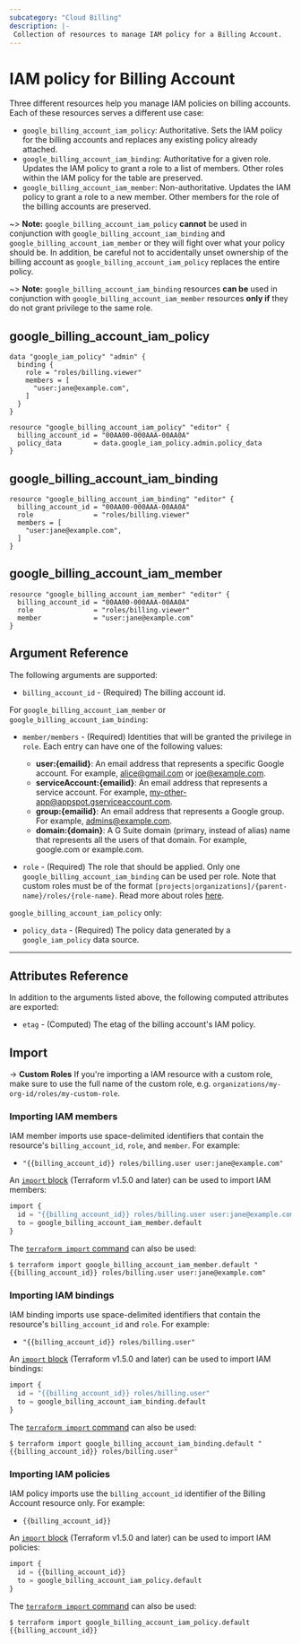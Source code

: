 ```yaml
---
subcategory: "Cloud Billing"
description: |-
 Collection of resources to manage IAM policy for a Billing Account.
---
```


# IAM policy for Billing Account

Three different resources help you manage IAM policies on billing accounts. Each of these resources serves a different use case:

* `google_billing_account_iam_policy`: Authoritative. Sets the IAM policy for the billing accounts and replaces any existing policy already attached.
* `google_billing_account_iam_binding`: Authoritative for a given role. Updates the IAM policy to grant a role to a list of members. Other roles within the IAM policy for the table are preserved.
* `google_billing_account_iam_member`: Non-authoritative. Updates the IAM policy to grant a role to a new member. Other members for the role of the billing accounts are preserved.

~> **Note:** `google_billing_account_iam_policy` **cannot** be used in conjunction with `google_billing_account_iam_binding` and `google_billing_account_iam_member` or they will fight over what your policy should be. In addition, be careful not to accidentally unset ownership of the billing account as `google_billing_account_iam_policy` replaces the entire policy.

~> **Note:** `google_billing_account_iam_binding` resources **can be** used in conjunction with `google_billing_account_iam_member` resources **only if** they do not grant privilege to the same role.

## google_billing_account_iam_policy

```hcl
data "google_iam_policy" "admin" {
  binding {
    role = "roles/billing.viewer"
    members = [
      "user:jane@example.com",
    ]
  }
}

resource "google_billing_account_iam_policy" "editor" {
  billing_account_id = "00AA00-000AAA-00AA0A"
  policy_data        = data.google_iam_policy.admin.policy_data
}
```

## google_billing_account_iam_binding

```hcl
resource "google_billing_account_iam_binding" "editor" {
  billing_account_id = "00AA00-000AAA-00AA0A"
  role               = "roles/billing.viewer"
  members = [
    "user:jane@example.com",
  ]
}
```

## google_billing_account_iam_member

```hcl
resource "google_billing_account_iam_member" "editor" {
  billing_account_id = "00AA00-000AAA-00AA0A"
  role               = "roles/billing.viewer"
  member             = "user:jane@example.com"
}
```

## Argument Reference

The following arguments are supported:

* `billing_account_id` - (Required) The billing account id.

For `google_billing_account_iam_member` or `google_billing_account_iam_binding`:

* `member/members` - (Required) Identities that will be granted the privilege in `role`.
  Each entry can have one of the following values:
  * **user:{emailid}**: An email address that represents a specific Google account. For example, alice@gmail.com or joe@example.com.
  * **serviceAccount:{emailid}**: An email address that represents a service account. For example, my-other-app@appspot.gserviceaccount.com.
  * **group:{emailid}**: An email address that represents a Google group. For example, admins@example.com.
  * **domain:{domain}**: A G Suite domain (primary, instead of alias) name that represents all the users of that domain. For example, google.com or example.com.

* `role` - (Required) The role that should be applied. Only one
    `google_billing_account_iam_binding` can be used per role. Note that custom roles must be of the format
    `[projects|organizations]/{parent-name}/roles/{role-name}`. Read more about roles [here](https://cloud.google.com/bigtable/docs/access-control#roles).

`google_billing_account_iam_policy` only:
* `policy_data` - (Required) The policy data generated by a `google_iam_policy` data source.

- - -

## Attributes Reference

In addition to the arguments listed above, the following computed attributes are
exported:

* `etag` - (Computed) The etag of the billing account's IAM policy.

## Import


-> **Custom Roles** If you're importing a IAM resource with a custom role, make sure to use the
 full name of the custom role, e.g. `organizations/my-org-id/roles/my-custom-role`.

### Importing IAM members

IAM member imports use space-delimited identifiers that contain the resource's `billing_account_id`, `role`, and `member`. For example:

* `"{{billing_account_id}} roles/billing.user user:jane@example.com"`

An [`import` block](https://developer.hashicorp.com/terraform/language/import) (Terraform v1.5.0 and later) can be used to import IAM members:

```tf
import {
  id = "{{billing_account_id}} roles/billing.user user:jane@example.com"
  to = google_billing_account_iam_member.default
}
```

The [`terraform import` command](https://developer.hashicorp.com/terraform/cli/commands/import) can also be used:

```
$ terraform import google_billing_account_iam_member.default "{{billing_account_id}} roles/billing.user user:jane@example.com"
```

### Importing IAM bindings

IAM binding imports use space-delimited identifiers that contain the resource's `billing_account_id` and `role`. For example:

* `"{{billing_account_id}} roles/billing.user"`

An [`import` block](https://developer.hashicorp.com/terraform/language/import) (Terraform v1.5.0 and later) can be used to import IAM bindings:

```tf
import {
  id = "{{billing_account_id}} roles/billing.user"
  to = google_billing_account_iam_binding.default
}
```

The [`terraform import` command](https://developer.hashicorp.com/terraform/cli/commands/import) can also be used:

```
$ terraform import google_billing_account_iam_binding.default "{{billing_account_id}} roles/billing.user"
```

### Importing IAM policies

IAM policy imports use the `billing_account_id` identifier of the Billing Account resource only. For example:

* `{{billing_account_id}}`

An [`import` block](https://developer.hashicorp.com/terraform/language/import) (Terraform v1.5.0 and later) can be used to import IAM policies:

```tf
import {
  id = {{billing_account_id}}
  to = google_billing_account_iam_policy.default
}
```

The [`terraform import` command](https://developer.hashicorp.com/terraform/cli/commands/import) can also be used:

```
$ terraform import google_billing_account_iam_policy.default {{billing_account_id}}
```

